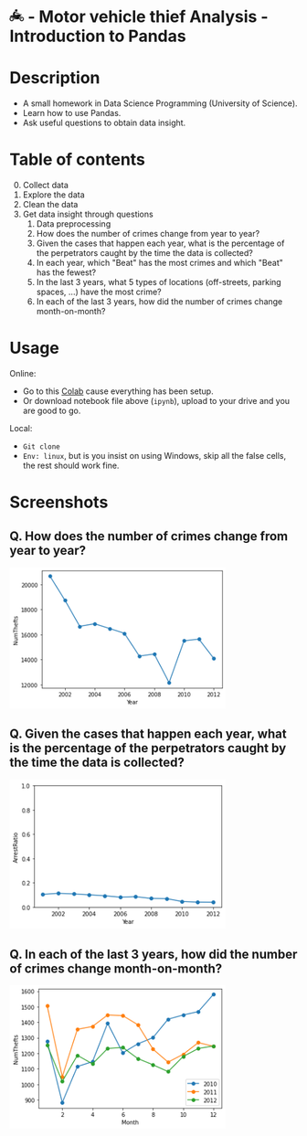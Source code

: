 # <img src="./screenshots/icon.png" alt="bike" width="25px"> - Motor vehicle thief Analysis - Introduction to Pandas

# Description

-   A small homework in Data Science Programming (University of Science).
-   Learn how to use Pandas.
-   Ask useful questions to obtain data insight.

# Table of contents

0. Collect data
1. Explore the data
2. Clean the data
3. Get data insight through questions
    1. Data preprocessing
    2. How does the number of crimes change from year to year?
    3. Given the cases that happen each year, what is the percentage of the perpetrators caught by the time the data is collected?
    4. In each year, which "Beat" has the most crimes and which "Beat" has the fewest?
    5. In the last 3 years, what 5 types of locations (off-streets, parking spaces, ...) have the most crime?
    6. In each of the last 3 years, how did the number of crimes change month-on-month?

# Usage

Online:

-   Go to this [Colab](https://colab.research.google.com/drive/1gVrY6ERHjdhzyXHfjF57jWMxHl6Dfqpr#scrollTo=XjI43Pdqc1CI) cause everything has been setup.
-   Or download notebook file above (`ipynb`), upload to your drive and you are good to go.

Local:

-   `Git clone`
-   `Env: linux`, but is you insist on using Windows, skip all the false cells, the rest should work fine.

# Screenshots

## Q. How does the number of crimes change from year to year?

<img src="./screenshots/question3.2.png" alt="question 3.2" width="75%">

## Q. Given the cases that happen each year, what is the percentage of the perpetrators caught by the time the data is collected?

<img src="./screenshots/question3.3.png" alt="question 3.3" width="75%">

## Q. In each of the last 3 years, how did the number of crimes change month-on-month?

<img src="./screenshots/question3.6.png" alt="question 3.6" width="75%">
